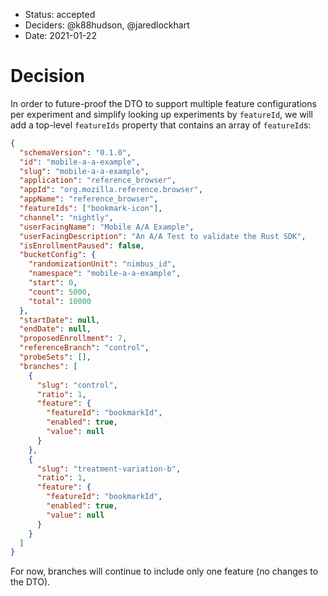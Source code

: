 - Status: accepted
- Deciders: @k88hudson, @jaredlockhart
- Date: 2021-01-22

# Decision

In order to future-proof the DTO to support multiple feature configurations per experiment and
simplify looking up experiments by `featureId`, we will add a top-level `featureIds` property that
contains an array of `featureId`s:

```json
{
  "schemaVersion": "0.1.0",
  "id": "mobile-a-a-example",
  "slug": "mobile-a-a-example",
  "application": "reference_browser",
  "appId": "org.mozilla.reference.browser",
  "appName": "reference_browser",
  "featureIds": ["bookmark-icon"],
  "channel": "nightly",
  "userFacingName": "Mobile A/A Example",
  "userFacingDescription": "An A/A Test to validate the Rust SDK",
  "isEnrollmentPaused": false,
  "bucketConfig": {
    "randomizationUnit": "nimbus_id",
    "namespace": "mobile-a-a-example",
    "start": 0,
    "count": 5000,
    "total": 10000
  },
  "startDate": null,
  "endDate": null,
  "proposedEnrollment": 7,
  "referenceBranch": "control",
  "probeSets": [],
  "branches": [
    {
      "slug": "control",
      "ratio": 1,
      "feature": {
        "featureId": "bookmarkId",
        "enabled": true,
        "value": null
      }
    },
    {
      "slug": "treatment-variation-b",
      "ratio": 1,
      "feature": {
        "featureId": "bookmarkId",
        "enabled": true,
        "value": null
      }
    }
  ]
}
```

For now, branches will continue to include only one feature (no changes to the DTO).
